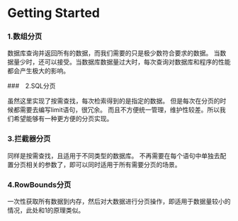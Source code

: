# Getting Started

### 1.数组分页

数据库查询并返回所有的数据，而我们需要的只是极少数符合要求的数据。
当数据量少时，还可以接受。当数据库数据量过大时，每次查询对数据库和程序的性能都会产生极大的影响。

###　2.SQL分页

虽然这里实现了按需查找，每次检索得到的是指定的数据。
但是每次在分页的时候都需要去编写limit语句，很冗余。
而且不方便统一管理，维护性较差。所以我们希望能够有一种更方便的分页实现。

### 3.拦截器分页

同样是按需查找，且适用于不同类型的数据库。
不再需要在每个语句中单独去配置分页相关的参数了，即可以同时适用于所有需要分页的场景。

### 4.RowBounds分页

一次性获取所有数据到内存，然后对大数据进行分页操作，即适用于数据量较小的情况，此处和1的原理类似。




